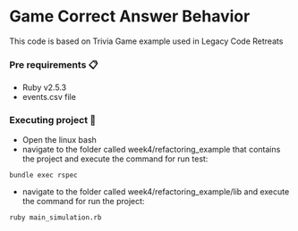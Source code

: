 # Game Correct Answer Behavior

This code is based on Trivia Game example used in Legacy Code Retreats

### Pre requirements 📋

- Ruby v2.5.3
- events.csv file

### Executing project 🔧

- Open the linux bash
- navigate to the folder called week4/refactoring_example that contains the project and execute the command for run test:

```
bundle exec rspec
```
- navigate to the folder called week4/refactoring_example/lib and execute the command for run the project:

```
ruby main_simulation.rb
```
